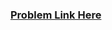 ### [Problem Link Here](https://www.codingninjas.com/codestudio/guided-paths/data-structures-algorithms/content/118509/offering/1376554?leftPanelTab=0)
